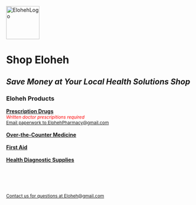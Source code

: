 <html>
<head> 
  
</head>

<body>
  <img width="90" height="90" alt="ElohehLogo" src="https://github.com/user-attachments/assets/d0090502-7a15-4a55-91d6-1db5928cacf3" />
  <b><h1>Shop Eloheh</h1></b>
<i><h2>Save Money at Your Local Health Solutions Shop</h2></i>
<h3><b>Eloheh Products</b></h3>
  
<b><u><span style="font-size=14px">Prescription Drugs</span></u></b>
<br>
<span style="color:red; font-size:12px">*Written doctor prescripitions required*</span>
<br>
<u><span style="font-size:12px"><a href="mailto:ElohehPharmacy@gmail.com">Email paperwork to ElohehPharmacy@gmail.com</a></span></u>
<br><br>
<b><u><span style="font-size=14px">Over-the-Counter Medicine</span></u></b>
<br><br>
<b><u><span style="font-size=14px">First Aid</span></u></b>
<br><br>
<b><u><span style="font-size=14px">Health Diagnostic Supplies</span></u></b>

<br><br><br><br>
<u><span style="font-size:12px"><a href="mailto:Eloheh@gmail.com">Contact us for questions at Eloheh@gmail.com</a></span></u>
